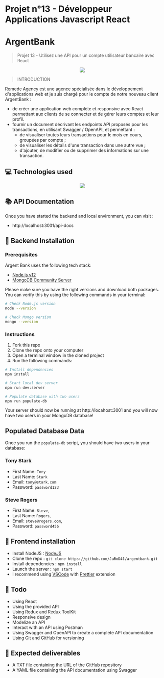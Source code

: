 # Projet n°13 - Développeur Applications Javascript React

# ArgentBank

> Projet 13 - Utilisez une API pour un compte utilisateur bancaire avec React

<p align="center">
  <img src="https://user.oc-static.com/upload/2020/08/14/1597410191519_image2.png">
</p>

> INTRODUCTION

Remede Agency est une agence spécialisée dans le développement d'applications web et je suis chargé pour le compte de notre nouveau client ArgentBank :

- de créer une application web complète et responsive avec React permettant aux clients de se connecter et de gérer leurs comptes et leur profil.
- fournir un document décrivant les endpoints API proposés pour les transactions, en utilisant Swagger / OpenAPI, et permettant :
  - de visualiser toutes leurs transactions pour le mois en cours, groupées par compte ;
  - de visualiser les détails d'une transaction dans une autre vue ;
  - d'ajouter, de modifier ou de supprimer des informations sur une transaction.

## 💻 Technologies used

<p align="center">
  <a href="https://skillicons.dev">
    <img src="https://skillicons.dev/icons?i=css,react,ts,github,html,js,mongodb,nodejs,postman,redux,regex,vercel,vscode" />
  </a>
</p>

## 📚 API Documentation

Once you have started the backend and local environment, you can visit :

- http://localhost:3001/api-docs

## 🚀 Backend Installation

### Prerequisites

Argent Bank uses the following tech stack:

- [Node.js v12](https://nodejs.org/en/)
- [MongoDB Community Server](https://www.mongodb.com/try/download/community)

Please make sure you have the right versions and download both packages. You can verify this by using the following commands in your terminal:

```bash
# Check Node.js version
node --version

# Check Mongo version
mongo --version
```

### Instructions

1. Fork this repo
2. Clone the repo onto your computer
3. Open a terminal window in the cloned project
4. Run the following commands:

```bash
# Install dependencies
npm install

# Start local dev server
npm run dev:server

# Populate database with two users
npm run populate-db
```

Your server should now be running at http://locahost:3001 and you will now have two users in your MongoDB database!

## Populated Database Data

Once you run the `populate-db` script, you should have two users in your database:

### Tony Stark

- First Name: `Tony`
- Last Name: `Stark`
- Email: `tony@stark.com`
- Password: `password123`

### Steve Rogers

- First Name: `Steve`,
- Last Name: `Rogers`,
- Email: `steve@rogers.com`,
- Password: `password456`

## 🚀 Frontend installation

- Install NodeJS : [NodeJS](https://nodejs.org/en/)
- Clone the repo : `git clone https://github.com/JaRoD41/argentbank.git`
- Install dependencies : `npm install`
- Launch the server : `npm start`
- I recommend using [VSCode](https://code.visualstudio.com/) with [Prettier](https://marketplace.visualstudio.com/items?itemName=esbenp.prettier-vscode) extension

## 📝 Todo

- Using React
- Using the provided API
- Using Redux and Redux ToolKit
- Responsive design
- Modelize an API
- Interact with an API using Postman
- Using Swagger and OpenAPI to create a complete API documentation
- Using Git and GitHub for versioning

## 📝 Expected deliverables

- A TXT file containing the URL of the GitHub repository
- A YAML file containing the API documentation using Swagger
